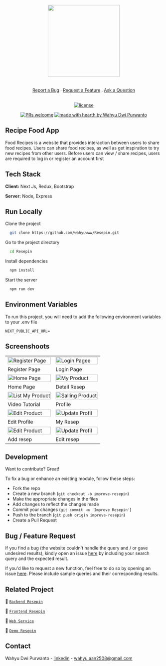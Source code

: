 <br/>
<div align="center">
<img src="https://i.postimg.cc/65pLzxB6/Group-4.png" width="auto" height="230" cover />
 </div>
 <div align="center">
  <br />
  <br />
  <a href="https://github.com/dec0dOS/amazing-github-template/issues/new?assignees=&labels=bug&template=01_BUG_REPORT.md&title=bug%3A+">Report a Bug</a>
  ·
  <a href="https://github.com/dec0dOS/amazing-github-template/issues/new?assignees=&labels=enhancement&template=02_FEATURE_REQUEST.md&title=feat%3A+">Request a Feature</a>
  .
  <a href="https://github.com/dec0dOS/amazing-github-template/discussions">Ask a Question</a>
</div>

<div align="center">
<br />

[![license](https://img.shields.io/github/license/dec0dOS/amazing-github-template.svg?style=flat-square)](LICENSE)

[![PRs welcome](https://img.shields.io/badge/PRs-welcome-ff69b4.svg?style=flat-square)](https://github.com/wahyuwww/)
[![made with hearth by Wahyu Dwi Purwanto](https://img.shields.io/badge/made%20with%20%E2%99%A5%20by-Wahyu-ff1414.svg?style=flat-square)](https://github.com/wahyuwww/)

</div>

## Recipe Food App

Food Recipes is a website that provides interaction between users to share food recipes. Users can share food recipes, as well as get inspiration to try new recipes from other users. Before users can view / share recipes, users are required to log in or register an account first


## Tech Stack

**Client:** Next Js, Redux, Bootstrap

**Server:** Node, Express

## Run Locally

Clone the project

```bash
  git clone https://github.com/wahyuwww/Resepin.git
```

Go to the project directory

```bash
  cd Resepin
```

Install dependencies

```bash
  npm install
```

Start the server

```bash
  npm run dev
```


## Environment Variables

To run this project, you will need to add the following environment variables to your .env file

```
NEXT_PUBLIC_API_URL=

```
## Screenshoots
<p align="center" display=flex>
<table>
 
  <tr>
    <td><image src="./screensoot/Screenshot_3.png" alt="Register Page" width=100%></td>
    <td><image src="./screensoot/Screenshot_4.png" alt="Login Pagee" width=100%/></td>
  </tr>
   <tr>
    <td>Register Page</td>
    <td>Login Page</td>
  </tr>
  
  <tr>
    <td><image src="./screensoot/https___resepin.vercel.app_home (1).png" alt="Home Page" width=100% ></td>
    <td><image src="./screensoot/crop.png" alt="My Product" width=100%></td>
  </tr>
  <tr>
    <td>Home Page</td>
    <td>Detail Resep</td>
  </tr>
  <tr>
    <td><image src="./screensoot/video tutor.png" alt="List My Product" width=100%></td>
        <td><image src="./screensoot/profile.png" alt="Salling Product" width=100%></td>
  </tr>
  <tr>
      <td>Video Tutorial</td>
       <td>Profile</td>
  </tr>
  
  <tr>
    <td><image src="./screensoot/Resepinaja.png" alt="Edit Product" width=100%></td>
    <td><image src="./screensoot/my resepin.png" alt="Update Profil" width=100%></td>
  </tr>
  <tr>
      <td>Edit Profile</td>
     <td>My Resep</td>
  </tr>
  <tr>
    <td><image src="./screensoot/add resep.png" alt="Edit Product" width=100%></td>
    <td><image src="./screensoot/editnoncrop.png" alt="Update Profil" width=100%></td>
  </tr>
  <tr>
      <td>Add resep</td>
     <td>Edit resep</td>
  </tr>
</table>
 


  
 ## Development
Want to contribute? Great!

To fix a bug or enhance an existing module, follow these steps:

- Fork the repo
- Create a new branch (`git checkout -b improve-resepin`)
- Make the appropriate changes in the files
- Add changes to reflect the changes made
- Commit your changes (`git commit -m 'Improve Resepin'`)
- Push to the branch (`git push origin improve-resepin`)
- Create a Pull Request 

## Bug / Feature Request

If you find a bug (the website couldn't handle the query and / or gave undesired results), kindly open an issue [here](https://github.com/iharsh234/WebApp/issues/new) by including your search query and the expected result.

If you'd like to request a new function, feel free to do so by opening an issue [here](https://github.com/iharsh234/WebApp/issues/new). Please include sample queries and their corresponding results.


## Related Project

:rocket: [`Backend Resepin`](https://github.com/wahyuwww/backend-resepin.git)

:rocket: [`Frontend Resepin`](https://github.com/wahyuwww/Resepin-Frontend)

:rocket: [`Web Service`](https://resepinaja.herokuapp.com/)

:rocket: [`Demo Resepin`](https://resepin.vercel.app/)

## Contact

Wahyu Dwi Purwanto - [linkedin](https://www.linkedin.com/in/wahyu-dwi-purwanto/) - wahyu.aan2508@gmail.com
